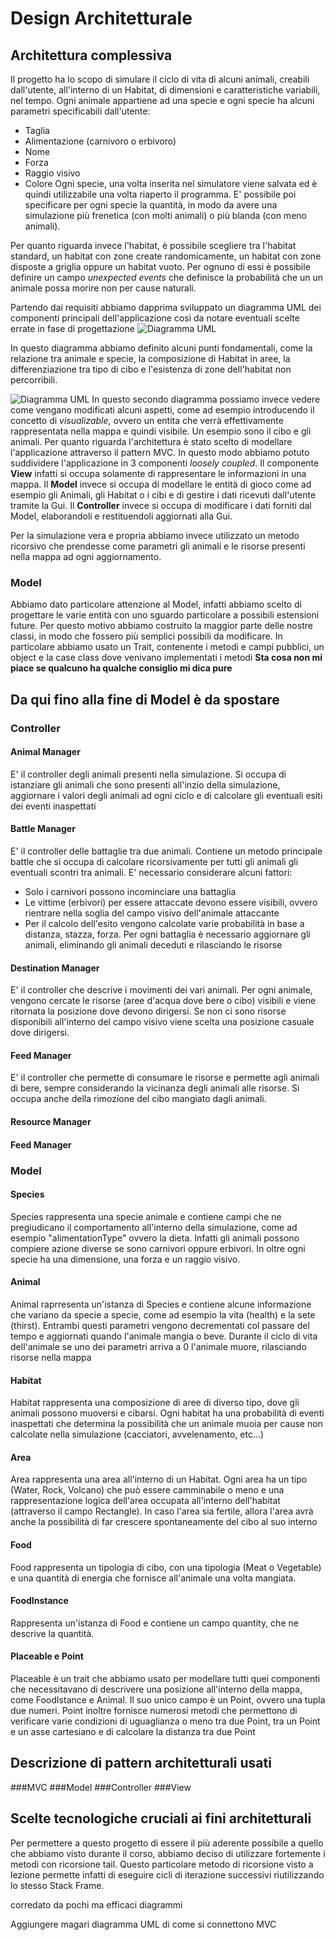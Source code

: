 # Design Architetturale

## Architettura complessiva
Il progetto ha lo scopo di simulare il ciclo di vita di alcuni animali, creabili dall'utente, all'interno di un Habitat, di dimensioni e caratteristiche variabili, nel tempo.
Ogni animale appartiene ad una specie e ogni specie ha alcuni parametri specificabili dall'utente:
  - Taglia
  - Alimentazione (carnivoro o erbivoro)
  - Nome
  - Forza
  - Raggio visivo
  - Colore
Ogni specie, una volta inserita nel simulatore viene salvata ed è quindi utilizzabile una volta riaperto il programma. E' possibile poi specificare per ogni specie la quantità, in modo da avere una simulazione più frenetica (con molti animali) o più blanda (con meno animali).

Per quanto riguarda invece l'habitat, è possibile scegliere tra l'habitat standard, un habitat con zone create randomicamente, un habitat con zone disposte a griglia oppure un habitat vuoto. Per ognuno di essi è possibile definire un campo *unexpected events* che definisce la probabilità che un un animale possa morire non per cause naturali.

Partendo dai requisiti abbiamo dapprima sviluppato un diagramma UML dei componenti principali dell'applicazione così da notare eventuali scelte errate in fase di progettazione
![Diagramma UML](/resources/UML1.png)

In questo diagramma abbiamo definito alcuni punti fondamentali, come la relazione tra animale e specie, la composizione di Habitat in aree, la differenziazione tra tipo di cibo e l'esistenza di zone dell'habitat non percorribili.

![Diagramma UML](/resources/UML2.png)
In questo secondo diagramma possiamo invece vedere come vengano modificati alcuni aspetti, come ad esempio introducendo il concetto di *visualizable*, ovvero un entita che verrà effettivamente rappresentata nella mappa e quindi visibile. Un esempio sono il cibo e gli animali. 
Per quanto riguarda l'architettura è stato scelto di modellare l'applicazione attraverso il pattern MVC. In questo modo abbiamo potuto suddividere l'applicazione in 3 componenti *loosely coupled*. Il componente **View** infatti si occupa solamente di rappresentare le informazioni in una mappa. Il **Model** invece si occupa di modellare le entità di gioco come ad esempio gli Animali, gli Habitat o i cibi e di gestire i dati ricevuti dall'utente tramite la Gui. Il **Controller** invece si occupa di modificare i dati forniti dal Model, elaborandoli e restituendoli aggiornati alla Gui.

Per la simulazione vera e propria abbiamo invece utilizzato un metodo ricorsivo che prendesse come parametri gli animali e le risorse presenti nella mappa ad ogni aggiornamento.
### Model
Abbiamo dato particolare attenzione al Model, infatti abbiamo scelto di progettare le varie entità con uno sguardo particolare a possibili estensioni future. Per questo motivo abbiamo costruito la maggior parte delle nostre classi, in modo che fossero più semplici possibili da modificare. In particolare abbiamo usato un Trait, contenente i metodi e campi pubblici, un object e la case class dove venivano implementati i metodi **Sta cosa non mi piace se qualcuno ha qualche consiglio mi dica pure**

## Da qui fino alla fine di Model è da spostare
### Controller
#### Animal Manager
E' il controller degli animali presenti nella simulazione.
Si occupa di istanziare gli animali che sono presenti all'inzio della simulazione, aggiornare i valori degli animali ad ogni ciclo e di calcolare gli eventuali esiti dei eventi inaspettati

#### Battle Manager
E' il controller delle battaglie tra due animali.
Contiene un metodo principale battle che si occupa di calcolare ricorsivamente per tutti gli animali gli eventuali scontri tra animali. 
E' necessario considerare alcuni fattori:
  - Solo i carnivori possono incominciare una battaglia
  - Le vittime (erbivori) per essere attaccate devono essere visibili, ovvero rientrare nella soglia del campo    visivo dell'animale attaccante
  - Per il calcolo dell'esito vengono calcolate varie probabilità in base a distanza, stazza, forza.
Per ogni battaglia è necessario aggiornare gli animali, eliminando gli animali deceduti e rilasciando le risorse

#### Destination Manager
E' il controller che descrive i movimenti dei vari animali.
Per ogni animale, vengono cercate le risorse (aree d'acqua dove bere o cibo) visibili e viene ritornata la posizione dove devono dirigersi. Se non ci sono risorse disponibili all'interno del campo visivo viene scelta una posizione casuale dove dirigersi.

#### Feed Manager
E' il controller che permette di consumare le risorse e permette agli animali di bere, sempre considerando la vicinanza degli animali alle risorse. Si occupa anche della rimozione del cibo mangiato dagli animali.

#### Resource Manager

#### Feed Manager
### Model
#### Species
Species rappresenta una specie animale e contiene campi che ne pregiudicano il comportamento all'interno della simulazione, come ad esempio "alimentationType" ovvero la dieta. Infatti gli animali possono compiere azione diverse se sono carnivori oppure erbivori. In oltre ogni specie ha una dimensione, una forza e un raggio visivo.

#### Animal
Animal raprresenta un'istanza di Species e contiene alcune informazione che variano da specie a specie, come ad esempio la vita (health) e la sete (thirst). Entrambi questi parametri vengono decrementati col passare del tempo e aggiornati quando l'animale mangia o beve. Durante il ciclo di vita dell'animale se uno dei parametri arriva a 0 l'animale muore, rilasciando risorse nella mappa

#### Habitat
Habitat rappresenta una composizione di aree di diverso tipo, dove gli animali possono muoversi e cibarsi. 
Ogni habitat ha una probabilità di eventi inaspettati che determina la possibilità che un animale muoia per cause non calcolate nella simulazione (cacciatori, avvelenamento, etc...)

#### Area
Area rappresenta una area all'interno di un Habitat. Ogni area ha un tipo (Water, Rock, Volcano) che può essere camminabile o meno e una rappresentazione logica dell'area occupata all'interno dell'habitat (attraverso il campo Rectangle). In caso l'area sia fertile, allora l'area avrà anche la possibilità di far crescere spontaneamente del cibo al suo interno

#### Food
Food rappresenta un tipologia di cibo, con una tipologia (Meat o Vegetable) e una quantità di energia che fornisce all'animale una volta mangiata.

#### FoodInstance
Rappresenta un'istanza di Food e contiene un campo quantity, che ne descrive la quantità.

#### Placeable e Point
Placeable è un trait che abbiamo usato per modellare tutti quei componenti che necessitavano di descrivere una posizione all'interno della mappa, come FoodIstance e Animal. Il suo unico campo è un Point, ovvero una tupla due numeri. Point inoltre fornisce numerosi metodi che permettono di verificare varie condizioni di uguaglianza o meno tra due Point, tra un Point e un asse cartesiano e di calcolare la distanza tra due Point

## Descrizione di pattern architetturali usati
###MVC
###Model
###Controller
###View

## Scelte tecnologiche cruciali ai fini architetturali
Per permettere a questo progetto di essere il più aderente possibile a quello che abbiamo visto durante il corso, abbiamo deciso di utilizzare fortemente i metodi con ricorsione tail. Questo particolare metodo di ricorsione visto a lezione permette infatti di eseguire cicli di iterazione successivi riutilizzando lo stesso Stack Frame.

corredato da pochi ma efficaci diagrammi

Aggiungere magari diagramma UML di come si connettono MVC

